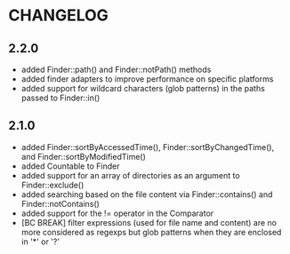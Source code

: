 CHANGELOG
=========

2.2.0
-----

 * added Finder::path() and Finder::notPath() methods
 * added finder adapters to improve performance on specific platforms
 * added support for wildcard characters (glob patterns) in the paths passed
	 to Finder::in()

2.1.0
-----

 * added Finder::sortByAccessedTime(), Finder::sortByChangedTime(), and
	 Finder::sortByModifiedTime()
 * added Countable to Finder
 * added support for an array of directories as an argument to
	 Finder::exclude()
 * added searching based on the file content via Finder::contains() and
	 Finder::notContains()
 * added support for the != operator in the Comparator
 * [BC BREAK] filter expressions (used for file name and content) are no more
	 considered as regexps but glob patterns when they are enclosed in '*' or '?'
